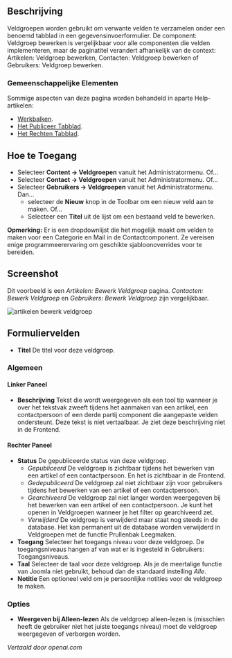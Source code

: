 <!-- Filename: Help4.x:Component:_New_or_Edit_Field_Group  / Display title: Component: Bewerken Veldgroep -->

## Beschrijving

Veldgroepen worden gebruikt om verwante velden te verzamelen onder een benoemd tabblad in een gegevensinvoerformulier. De component: Veldgroep bewerken is vergelijkbaar voor alle componenten die velden implementeren, maar de paginatitel verandert afhankelijk van de context: Artikelen: Veldgroep bewerken, Contacten: Veldgroep bewerken of Gebruikers: Veldgroep bewerken.

### Gemeenschappelijke Elementen

Sommige aspecten van deze pagina worden behandeld in aparte Help-artikelen:

* [Werkbalken](jdocmanual?article=help/common-elements/toolbars).
* [Het Publiceer Tabblad](jdocmanual?article=help/common-elements/edit-publishing).
* [Het Rechten Tabblad](jdocmanual?article=help/common-elements/edit-permissions).

## Hoe te Toegang

* Selecteer **Content → Veldgroepen** vanuit het Administratormenu. Of...
* Selecteer **Contact → Veldgroepen** vanuit het Administratormenu. Of...
* Selecteer **Gebruikers → Veldgroepen** vanuit het Administratormenu. Dan...
  * selecteer de **Nieuw** knop in de Toolbar om een nieuw veld aan te maken. Of...
  * Selecteer een **Titel** uit de lijst om een bestaand veld te bewerken.

**Opmerking:** Er is een dropdownlijst die het mogelijk maakt om velden te maken voor een 
Categorie en Mail in de Contactcomponent. Ze vereisen enige programmeerervaring 
om geschikte sjabloonoverrides voor te bereiden.

## Screenshot

Dit voorbeeld is een *Artikelen: Bewerk Veldgroep* pagina. *Contacten: Bewerk Veldgroep*
en *Gebruikers: Bewerk Veldgroep* zijn vergelijkbaar.

![artikelen bewerk veldgroep](../../../nl/images/fields/articles-edit-field-group.png)

## Formuliervelden

- **Titel** De titel voor deze veldgroep.

### Algemeen

#### Linker Paneel

- **Beschrijving** Tekst die wordt weergegeven als een tool tip wanneer
  je over het tekstvak zweeft tijdens het aanmaken van een artikel, 
  een contactpersoon of een derde partij component die aangepaste velden ondersteunt. Deze tekst is niet
  vertaalbaar. Je ziet deze beschrijving niet in de Frontend.

#### Rechter Paneel

- **Status** De gepubliceerde status van deze veldgroep.
  - *Gepubliceerd* De veldgroep is zichtbaar tijdens het bewerken van een artikel of
    een contactpersoon. En het is zichtbaar in de Frontend.
  - *Gedepubliceerd* De veldgroep zal niet zichtbaar zijn voor gebruikers tijdens
    het bewerken van een artikel of een contactpersoon.
  - *Gearchiveerd* De veldgroep zal niet langer worden weergegeven bij het bewerken van een artikel
    of een contactpersoon. Je kunt het openen in Veldgroepen wanneer je het filter 
    op gearchiveerd zet.
  - *Verwijderd* De veldgroep is verwijderd maar staat nog steeds in de database. Het
    kan permanent uit de database worden verwijderd in Veldgroepen met de 
    functie Prullenbak Leegmaken.
- **Toegang** Selecteer het toegangs niveau voor deze veldgroep. De
  toegangsniveaus hangen af van wat er is ingesteld in Gebruikers: Toegangsniveaus.
- **Taal** Selecteer de taal voor deze veldgroep. Als je de meertalige functie van Joomla niet gebruikt, behoud dan de standaard instelling *Alle*.
- **Notitie** Een optioneel veld om je persoonlijke notities voor de veldgroep te maken.

### Opties

- **Weergeven bij Alleen-lezen** Als de veldgroep alleen-lezen is (misschien
  heeft de gebruiker niet het juiste toegangs niveau) moet de veldgroep
  weergegeven of verborgen worden.

*Vertaald door openai.com*

